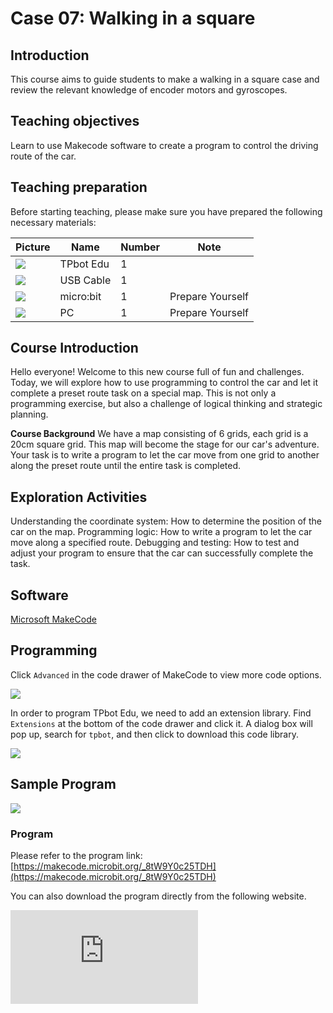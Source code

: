 ﻿---
sidebar_position: 7
sidebar_label: Walking in a square
---

# Case 07: Walking in a square

## Introduction

This course aims to guide students to make a walking in a square case and review the relevant knowledge of encoder motors and gyroscopes.

## Teaching objectives

Learn to use Makecode software to create a program to control the driving route of the car.

## Teaching preparation

Before starting teaching, please make sure you have prepared the following necessary materials:

| Picture | Name | Number | Note |
|---|---|---|---|
| ![](https://wiki-media-ef.oss-cn-hongkong.aliyuncs.com/docs/microbit/microbit-smart-car/microbit-tpbot-edu/TPBot_tianpeng_edu.png)| TPbot Edu | 1 |   |
| ![](https://wiki-media-ef.oss-cn-hongkong.aliyuncs.com/docs/microbit/interesting-case/cutebot-fun-football-game-kit/cases-libraries/images/USB-data-cable.png) | USB Cable | 1 |   |
| ![](https://wiki-media-ef.oss-cn-hongkong.aliyuncs.com/docs/microbit/interesting-case/cutebot-fun-football-game-kit/cases-libraries/images/microbit.png) | micro:bit | 1 | Prepare Yourself |
| ![](https://wiki-media-ef.oss-cn-hongkong.aliyuncs.com/docs/microbit/interesting-case/cutebot-fun-football-game-kit/cases-libraries/images/pc.png) | PC | 1 | Prepare Yourself |

## Course Introduction

Hello everyone! Welcome to this new course full of fun and challenges. Today, we will explore how to use programming to control the car and let it complete a preset route task on a special map. This is not only a programming exercise, but also a challenge of logical thinking and strategic planning.

**Course Background**
We have a map consisting of 6 grids, each grid is a 20cm square grid. This map will become the stage for our car's adventure. Your task is to write a program to let the car move from one grid to another along the preset route until the entire task is completed.

## Exploration Activities

Understanding the coordinate system: How to determine the position of the car on the map.
Programming logic: How to write a program to let the car move along a specified route.
Debugging and testing: How to test and adjust your program to ensure that the car can successfully complete the task.

## Software

[Microsoft MakeCode](https://makecode.microbit.org/#)

## Programming

Click `Advanced` in the code drawer of MakeCode to view more code options.

![](https://wiki-media-ef.oss-cn-hongkong.aliyuncs.com/docs/microbit/interesting-case/classroom-science-pack/images/classroom-science-pack-add-extensions-02.png)

In order to program TPbot Edu, we need to add an extension library. Find `Extensions` at the bottom of the code drawer and click it. A dialog box will pop up, search for `tpbot`, and then click to download this code library.

![](https://wiki-media-ef.oss-cn-hongkong.aliyuncs.com/i18n/en/docusaurus-plugin-content-docs/current/microbit/microbit-smart-car/microbit-tpbot/images/TPBot_tianpeng_case_01_03.png)


## Sample Program

![](https://wiki-media-ef.oss-cn-hongkong.aliyuncs.com/i18n/en/docusaurus-plugin-content-docs/current/microbit/microbit-smart-car/microbit-tpbot-edu/TPBot_tianpeng_edu_case_07_07.png)

### Program

Please refer to the program link: [https://makecode.microbit.org/_8tW9Y0c25TDH](https://makecode.microbit.org/_8tW9Y0c25TDH)

You can also download the program directly from the following website.

<div
    style={{
        position: 'relative',
        paddingBottom: '60%',
        overflow: 'hidden',
    }}
>
    <iframe
        src="https://makecode.microbit.org/_8tW9Y0c25TDH"
        frameborder="0"
        sandbox="allow-popups allow-forms allow-scripts allow-same-origin"
        style={{
            position: 'absolute',
            width: '100%',
            height: '100%',
        }}
    />
</div>


## Conclusion

When turned on, the car drives along the predetermined route.

## Extended knowledge

**Coordinate system**

A coordinate system is a method used in mathematics and physics to determine the position of a point in space. The following is a brief introduction to the basic knowledge of coordinates:

**One-dimensional coordinate system (number axis)**

The simplest coordinate system is one-dimensional, usually represented by a straight line, called a number axis.

On the number axis, each point has a numerical coordinate, which can be positive, negative, or zero.

The positive direction on the number axis is usually to the right and the negative direction is to the left.

**Two-dimensional coordinate system (plane rectangular coordinate system)**

The two-dimensional coordinate system extends the one-dimensional system and allows us to determine the position of a point on a plane.

It consists of two mutually perpendicular number axes, usually called the x-axis (horizontal) and the y-axis (vertical).

The point where these two axes intersect is called the origin, and its coordinates are (0, 0).

A point on any plane can be determined by a pair of numerical coordinates (x, y), where x represents the horizontal position and y represents the vertical position.
**Three-dimensional coordinate system (Cartesian coordinate system in space)**
The three-dimensional coordinate system further extends the two-dimensional system, allowing us to determine the position of points in three-dimensional space.
It consists of three mutually perpendicular axes, usually called the x-axis, y-axis, and z-axis.
The point where these three axes intersect is also the origin, and its coordinates are (0, 0, 0).
Any point in space can be determined by three numerical coordinates (x, y, z), where x, y, and z represent the position of the point on the three axes respectively.
**Representation of coordinates**
In a coordinate system, coordinates are usually represented in the form of ordered pairs or ordered triplets.
For example, in a two-dimensional coordinate system, the coordinates of point A can be represented as (3, 4), indicating that point A is 3 units away from the origin on the x-axis and 4 units away from the origin on the y-axis.
In a three-dimensional coordinate system, the coordinates of point B can be expressed as (2, 5, -1), which means that point B is 2 units away from the origin on the x-axis, 5 units away from the origin on the y-axis, and 1 unit away from the origin on the z-axis.
**Application of coordinates**
Coordinate systems are widely used in mathematics, physics, engineering, computer graphics and other fields.
In map making and navigation, coordinate systems are used to determine geographic locations.
In computer graphics and game development, coordinate systems are used to determine the position of objects on the screen.
Understanding coordinate systems is the basis for understanding more complex mathematical concepts and participating in many scientific and technological activities.
